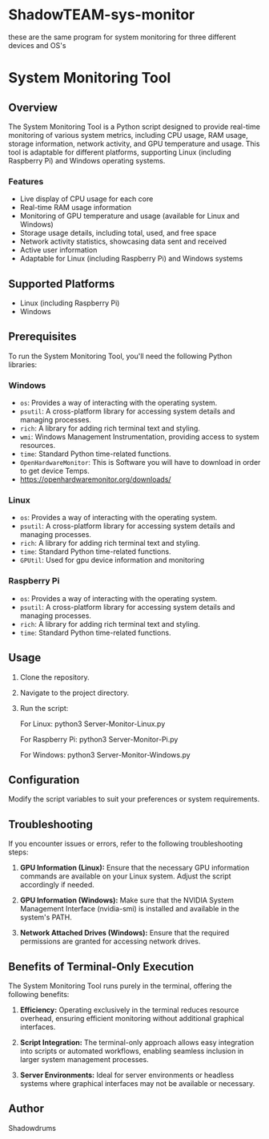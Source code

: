 # ShadowTEAM-sys-monitor
these are the same program for system monitoring for three different devices and OS's

# System Monitoring Tool

## Overview

The System Monitoring Tool is a Python script designed to provide real-time monitoring of various system metrics, including CPU usage, RAM usage, storage information, network activity, and GPU temperature and usage. This tool is adaptable for different platforms, supporting Linux (including Raspberry Pi) and Windows operating systems.

### Features

- Live display of CPU usage for each core
- Real-time RAM usage information
- Monitoring of GPU temperature and usage (available for Linux and Windows)
- Storage usage details, including total, used, and free space
- Network activity statistics, showcasing data sent and received
- Active user information
- Adaptable for Linux (including Raspberry Pi) and Windows systems

## Supported Platforms

- Linux (including Raspberry Pi)
- Windows

## Prerequisites

To run the System Monitoring Tool, you'll need the following Python libraries:

### Windows

- `os`: Provides a way of interacting with the operating system.
- `psutil`: A cross-platform library for accessing system details and managing processes.
- `rich`: A library for adding rich terminal text and styling.
- `wmi`: Windows Management Instrumentation, providing access to system resources.
- `time`: Standard Python time-related functions.
- `OpenHardwareMonitor`: This is Software you will have to download in order to get device Temps.
- https://openhardwaremonitor.org/downloads/

### Linux

- `os`: Provides a way of interacting with the operating system.
- `psutil`: A cross-platform library for accessing system details and managing processes.
- `rich`: A library for adding rich terminal text and styling.
- `time`: Standard Python time-related functions.
- `GPUtil`: Used for gpu device information and monitoring

### Raspberry Pi

- `os`: Provides a way of interacting with the operating system.
- `psutil`: A cross-platform library for accessing system details and managing processes.
- `rich`: A library for adding rich terminal text and styling.
- `time`: Standard Python time-related functions.

## Usage

1. Clone the repository.

2. Navigate to the project directory.

3. Run the script:

   For Linux:
python3 Server-Monitor-Linux.py

   For Raspberry Pi:
python3 Server-Monitor-Pi.py

   For Windows:
python3 Server-Monitor-Windows.py


## Configuration

Modify the script variables to suit your preferences or system requirements.

## Troubleshooting

If you encounter issues or errors, refer to the following troubleshooting steps:

1. **GPU Information (Linux):** Ensure that the necessary GPU information commands are available on your Linux system. Adjust the script accordingly if needed.

2. **GPU Information (Windows):** Make sure that the NVIDIA System Management Interface (nvidia-smi) is installed and available in the system's PATH.

3. **Network Attached Drives (Windows):** Ensure that the required permissions are granted for accessing network drives.

## Benefits of Terminal-Only Execution

The System Monitoring Tool runs purely in the terminal, offering the following benefits:

1. **Efficiency:** Operating exclusively in the terminal reduces resource overhead, ensuring efficient monitoring without additional graphical interfaces.

2. **Script Integration:** The terminal-only approach allows easy integration into scripts or automated workflows, enabling seamless inclusion in larger system management processes.

3. **Server Environments:** Ideal for server environments or headless systems where graphical interfaces may not be available or necessary.

## Author

Shadowdrums

